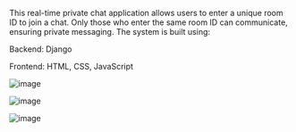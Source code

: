 This real-time private chat application allows users to enter a unique room ID to join a chat. Only those who enter the same room ID can communicate, ensuring private messaging. The system is built using:

Backend: Django

Frontend: HTML, CSS, JavaScript

![image](https://github.com/user-attachments/assets/68077d4c-62e2-401f-843f-6d62c2997039)

![image](https://github.com/user-attachments/assets/5325ff82-4359-4392-9156-0fd6a7f3a4b1)

![image](https://github.com/user-attachments/assets/ebf895ae-a91f-4f96-bd68-06011b830dbd)
